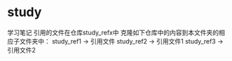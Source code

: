 # study
学习笔记
引用的文件在仓库study_refx中
克隆如下仓库中的内容到本文件夹的相应子文件夹中：
study_ref1 -> 引用文件
study_ref2 -> 引用文件1
study_ref3 -> 引用文件2
